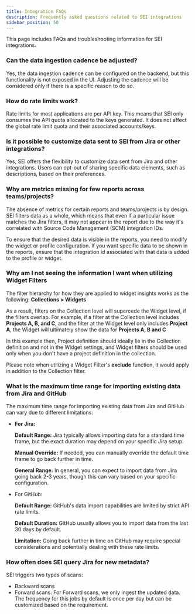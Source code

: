 ```yaml
---
title: Integration FAQs
description: Frequently asked questions related to SEI integrations
sidebar_position: 50
---
```


This page includes FAQs and troubleshooting information for SEI integrations.

### Can the data ingestion cadence be adjusted?

Yes, the data ingestion cadence can be configured on the backend, but this functionality is not exposed in the UI. Adjusting the cadence will be considered only if there is a specific reason to do so.

### How do rate limits work?

Rate limits for most applications are per API key. This means that SEI only consumes the API quota allocated to the keys generated. It does not affect the global rate limit quota and their associated accounts/keys.

### Is it possible to customize data sent to SEI from Jira or other integrations?

Yes, SEI offers the flexibility to customize data sent from Jira and other integrations. Users can opt-out of sharing specific data elements, such as descriptions, based on their preferences.

### Why are metrics missing for few reports across teams/projects?

The absence of metrics for certain reports and teams/projects is by design. SEI filters data as a whole, which means that even if a particular issue matches the Jira filters, it may not appear in the report due to the way it's correlated with Source Code Management (SCM) integration IDs.

To ensure that the desired data is visible in the reports, you need to modify the widget or profile configuration. If you want specific data to be shown in the reports, ensure that the integration id associated with that data is added to the profile or widget.

### Why am I not seeing the information I want when utilizing Widget Filters
The filter hierarchy for how they are applied to widget insights works as the following:
**Collections > Widgets**

As a result, filters on the Collection level will supercede the Widget level, if the filters overlap.  For example, if a filter at the Collection level includes **Projects A, B, and C**, and the filter at the  Widget level only includes **Project A**, the Widget will ultimately show the data for **Projects A, B and C**

In this example then, Project definition should ideally lie in the Collection definition and not in the Widget settings, and Widget filters should be used only when you don't have a project definition in the collection.

Please note when utilizing a Widget Filter's **exclude** function, it would apply in addition to the Collection filter.  

### What is the maximum time range for importing existing data from Jira and GitHub

The maximum time range for importing existing data from Jira and GitHub can vary due to different limitations:

* **For Jira:**

    **Default Range:** Jira typically allows importing data for a standard time frame, but the exact duration may depend on your specific Jira setup.

    **Manual Override:** If needed, you can manually override the default time frame to go back further in time.

    **General Range:** In general, you can expect to import data from Jira going back 2-3 years, though this can vary based on your specific configuration.

* For GitHub:

    **Default Range:** GitHub's data import capabilities are limited by strict API rate limits.

    **Default Duration:** GitHub usually allows you to import data from the last 30 days by default.

    **Limitation:** Going back further in time on GitHub may require special considerations and potentially dealing with these rate limits.

### How often does SEI query Jira for new metadata?

SEI triggers two types of scans: 

* Backward scans
* Forward scans. For Forward scans, we only ingest the updated data. 
The frequency for this jobs by default is once per day but can be customized based on the requirement.